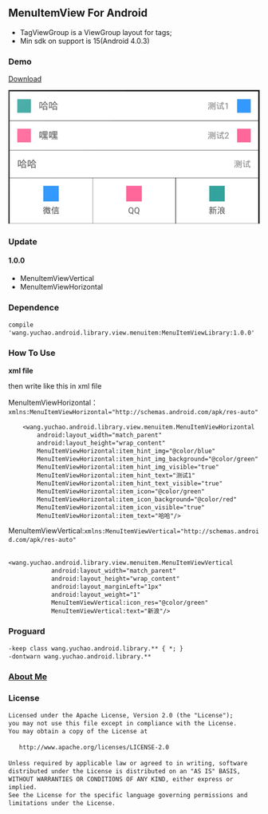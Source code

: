 ## MenuItemView For Android

- TagViewGroup is a ViewGroup layout for tags;
- Min sdk on support is 15(Android 4.0.3)

### Demo

[Download](https://codeload.github.com/yuchao-wang/MenuItemView/zip/master)

![pic is here](https://github.com/yuchao-wang/MenuItemView/blob/master/image/screenshot.png)

### Update

#### 1.0.0

- MenuItemViewVertical
- MenuItemViewHorizontal

### Dependence 

```
compile 'wang.yuchao.android.library.view.menuitem:MenuItemViewLibrary:1.0.0'
```

### How To Use

**xml file**

then write like this in xml file

MenuItemViewHorizontal：`xmlns:MenuItemViewHorizontal="http://schemas.android.com/apk/res-auto"`

```
    <wang.yuchao.android.library.view.menuitem.MenuItemViewHorizontal
        android:layout_width="match_parent"
        android:layout_height="wrap_content"
        MenuItemViewHorizontal:item_hint_img="@color/blue"
        MenuItemViewHorizontal:item_hint_img_background="@color/green"
        MenuItemViewHorizontal:item_hint_img_visible="true"
        MenuItemViewHorizontal:item_hint_text="测试1"
        MenuItemViewHorizontal:item_hint_text_visible="true"
        MenuItemViewHorizontal:item_icon="@color/green"
        MenuItemViewHorizontal:item_icon_background="@color/red"
        MenuItemViewHorizontal:item_icon_visible="true"
        MenuItemViewHorizontal:item_text="哈哈"/>
```

MenuItemViewVertical:`xmlns:MenuItemViewVertical="http://schemas.android.com/apk/res-auto"`

```
        <wang.yuchao.android.library.view.menuitem.MenuItemViewVertical
            android:layout_width="match_parent"
            android:layout_height="wrap_content"
            android:layout_marginLeft="1px"
            android:layout_weight="1"
            MenuItemViewVertical:icon_res="@color/green"
            MenuItemViewVertical:text="新浪"/>
```

### Proguard

```
-keep class wang.yuchao.android.library.** { *; }
-dontwarn wang.yuchao.android.library.**
```

### [About Me](http://yuchao.wang)


### License

```
Licensed under the Apache License, Version 2.0 (the "License");
you may not use this file except in compliance with the License.
You may obtain a copy of the License at

   http://www.apache.org/licenses/LICENSE-2.0

Unless required by applicable law or agreed to in writing, software
distributed under the License is distributed on an "AS IS" BASIS,
WITHOUT WARRANTIES OR CONDITIONS OF ANY KIND, either express or implied.
See the License for the specific language governing permissions and
limitations under the License.
```